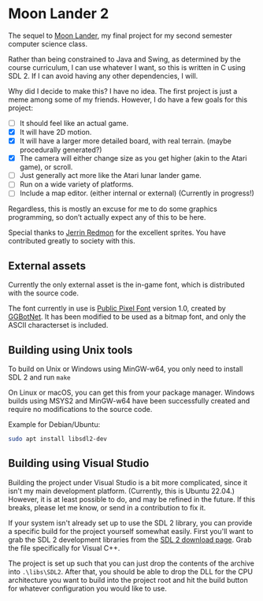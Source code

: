 # Moon Lander 2

The sequel to [Moon Lander](https://github.com/WCBROW01/MoonLander_WCB/), my final project for my second semester computer science class.

Rather than being constrained to Java and Swing, as determined by the course curriculum, I can use whatever I want, so this is written in C using SDL 2. If I can avoid having any other dependencies, I will.

Why did I decide to make this? I have no idea. The first project is just a meme among some of my friends. However, I do have a few goals for this project:

- [ ] It should feel like an actual game.
- [x] It will have 2D motion.
- [x] It will have a larger more detailed board, with real terrain. (maybe procedurally generated?)
- [x] The camera will either change size as you get higher (akin to the Atari game), or scroll.
- [ ] Just generally act more like the Atari lunar lander game.
- [ ] Run on a wide variety of platforms.
- [ ] Include a map editor. (either internal or external) (Currently in progress!)

Regardless, this is mostly an excuse for me to do some graphics programming, so don’t actually expect any of this to be here.

Special thanks to [Jerrin Redmon](https://github.com/CircuitBread0111) for the excellent sprites. You have contributed greatly to society with this.

## External assets

Currently the only external asset is the in-game font, which is distributed with the source code.

The font currently in use is [Public Pixel Font](https://ggbot.itch.io/public-pixel-font) version 1.0, created by [GGBotNet](https://www.ggbot.net/fonts/). It has been modified to be used as a bitmap font, and only the ASCII characterset is included.

## Building using Unix tools

To build on Unix or Windows using MinGW-w64, you only need to install SDL 2 and run `make`

On Linux or macOS, you can get this from your package manager. Windows builds using MSYS2 and MinGW-w64 have been successfully created and require no modifications to the source code.

Example for Debian/Ubuntu:

```sh
sudo apt install libsdl2-dev
```

## Building using Visual Studio

Building the project under Visual Studio is a bit more complicated, since it isn't my main development platform. (Currently, this is Ubuntu 22.04.)
However, it is at least possible to do, and may be refined in the future. If this breaks, please let me know, or send in a contribution to fix it.

If your system isn't already set up to use the SDL 2 library, you can provide a specific build for the project yourself somewhat easily.
First you'll want to grab the SDL 2 development libraries from the [SDL 2 download page](https://www.libsdl.org/download-2.0.php). Grab the file specifically for Visual C++.

The project is set up such that you can just drop the contents of the archive into `.\libs\SDL2`. After that, you should be able to drop the DLL for the CPU architecture you want to build into the project root and hit the build button for whatever configuration you would like to use.
